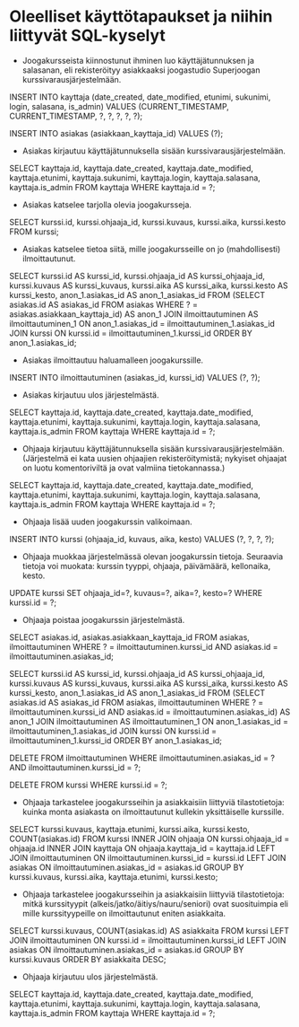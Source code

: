# Oleelliset käyttötapaukset ja niihin liittyvät SQL-kyselyt

* Joogakursseista kiinnostunut ihminen luo käyttäjätunnuksen ja salasanan, eli rekisteröityy asiakkaaksi joogastudio Superjoogan kurssivarausjärjestelmään.

INSERT INTO kayttaja (date_created, date_modified, etunimi, sukunimi, login, salasana, is_admin) VALUES (CURRENT_TIMESTAMP, CURRENT_TIMESTAMP, ?, ?, ?, ?, ?);

INSERT INTO asiakas (asiakkaan_kayttaja_id) VALUES (?);


* Asiakas kirjautuu käyttäjätunnuksella sisään kurssivarausjärjestelmään. 

SELECT kayttaja.id, kayttaja.date_created, kayttaja.date_modified, kayttaja.etunimi, kayttaja.sukunimi, kayttaja.login, kayttaja.salasana, kayttaja.is_admin 
FROM kayttaja 
WHERE kayttaja.id = ?;


* Asiakas katselee tarjolla olevia joogakursseja.

SELECT kurssi.id, kurssi.ohjaaja_id, kurssi.kuvaus, kurssi.aika, kurssi.kesto 
FROM kurssi;


* Asiakas katselee tietoa siitä, mille joogakursseille on jo (mahdollisesti) ilmoittautunut.

SELECT kurssi.id AS kurssi_id, kurssi.ohjaaja_id AS kurssi_ohjaaja_id, kurssi.kuvaus AS kurssi_kuvaus, kurssi.aika AS kurssi_aika, kurssi.kesto AS kurssi_kesto, anon_1.asiakas_id AS anon_1_asiakas_id 
FROM (SELECT asiakas.id AS asiakas_id 
FROM asiakas 
WHERE ? = asiakas.asiakkaan_kayttaja_id) AS anon_1 JOIN ilmoittautuminen AS ilmoittautuminen_1 ON anon_1.asiakas_id = ilmoittautuminen_1.asiakas_id JOIN kurssi ON kurssi.id = ilmoittautuminen_1.kurssi_id ORDER BY anon_1.asiakas_id;

* Asiakas ilmoittautuu haluamalleen joogakurssille. 

INSERT INTO ilmoittautuminen (asiakas_id, kurssi_id) VALUES (?, ?);


* Asiakas kirjautuu ulos järjestelmästä.

SELECT kayttaja.id, kayttaja.date_created, kayttaja.date_modified, kayttaja.etunimi, kayttaja.sukunimi, kayttaja.login, kayttaja.salasana, kayttaja.is_admin 
FROM kayttaja 
WHERE kayttaja.id = ?;


* Ohjaaja kirjautuu käyttäjätunnuksella sisään kurssivarausjärjestelmään. (Järjestelmä ei kata uusien ohjaajien rekisteröitymistä; nykyiset ohjaajat on luotu komentoriviltä ja ovat valmiina tietokannassa.) 

SELECT kayttaja.id, kayttaja.date_created, kayttaja.date_modified, kayttaja.etunimi, kayttaja.sukunimi, kayttaja.login, kayttaja.salasana, kayttaja.is_admin 
FROM kayttaja 
WHERE kayttaja.id = ?;


* Ohjaaja lisää uuden joogakurssin valikoimaan.

INSERT INTO kurssi (ohjaaja_id, kuvaus, aika, kesto) VALUES (?, ?, ?, ?);


* Ohjaaja muokkaa järjestelmässä olevan joogakurssin tietoja. Seuraavia tietoja voi muokata: kurssin tyyppi, ohjaaja, päivämäärä, kellonaika, kesto.

UPDATE kurssi SET ohjaaja_id=?, kuvaus=?, aika=?, kesto=? WHERE kurssi.id = ?;


* Ohjaaja poistaa joogakurssin järjestelmästä.

SELECT asiakas.id, asiakas.asiakkaan_kayttaja_id 
FROM asiakas, ilmoittautuminen 
WHERE ? = ilmoittautuminen.kurssi_id AND asiakas.id = ilmoittautuminen.asiakas_id;

SELECT kurssi.id AS kurssi_id, kurssi.ohjaaja_id AS kurssi_ohjaaja_id, kurssi.kuvaus AS kurssi_kuvaus, kurssi.aika AS kurssi_aika, kurssi.kesto AS kurssi_kesto, anon_1.asiakas_id AS anon_1_asiakas_id 
FROM (SELECT asiakas.id AS asiakas_id 
FROM asiakas, ilmoittautuminen 
WHERE ? = ilmoittautuminen.kurssi_id AND asiakas.id = ilmoittautuminen.asiakas_id) AS anon_1 JOIN ilmoittautuminen AS ilmoittautuminen_1 ON anon_1.asiakas_id = ilmoittautuminen_1.asiakas_id JOIN kurssi ON kurssi.id = ilmoittautuminen_1.kurssi_id ORDER BY anon_1.asiakas_id;

DELETE FROM ilmoittautuminen WHERE ilmoittautuminen.asiakas_id = ? AND ilmoittautuminen.kurssi_id = ?;

DELETE FROM kurssi WHERE kurssi.id = ?;


* Ohjaaja tarkastelee joogakursseihin ja asiakkaisiin liittyviä tilastotietoja: kuinka monta asiakasta on ilmoittautunut kullekin yksittäiselle kurssille. 

SELECT kurssi.kuvaus, kayttaja.etunimi, kurssi.aika, kurssi.kesto, COUNT(asiakas.id) 
FROM kurssi 
INNER JOIN ohjaaja 
ON kurssi.ohjaaja_id = ohjaaja.id 
INNER JOIN kayttaja 
ON ohjaaja.kayttaja_id = kayttaja.id 
LEFT JOIN ilmoittautuminen 
ON ilmoittautuminen.kurssi_id = kurssi.id 
LEFT JOIN asiakas 
ON ilmoittautuminen.asiakas_id = asiakas.id 
GROUP BY kurssi.kuvaus, kurssi.aika, kayttaja.etunimi, kurssi.kesto;


* Ohjaaja tarkastelee joogakursseihin ja asiakkaisiin liittyviä tilastotietoja: mitkä kurssityypit (alkeis/jatko/äitiys/nauru/seniori) ovat suosituimpia eli mille kurssityypeille on ilmoittautunut eniten asiakkaita.

SELECT kurssi.kuvaus, COUNT(asiakas.id) AS asiakkaita 
FROM kurssi 
LEFT JOIN ilmoittautuminen 
ON kurssi.id = ilmoittautuminen.kurssi_id 
LEFT JOIN asiakas 
ON ilmoittautuminen.asiakas_id = asiakas.id 
GROUP BY kurssi.kuvaus 
ORDER BY asiakkaita DESC;


* Ohjaaja kirjautuu ulos järjestelmästä.

SELECT kayttaja.id, kayttaja.date_created, kayttaja.date_modified, kayttaja.etunimi, kayttaja.sukunimi, kayttaja.login, kayttaja.salasana, kayttaja.is_admin 
FROM kayttaja 
WHERE kayttaja.id = ?;
